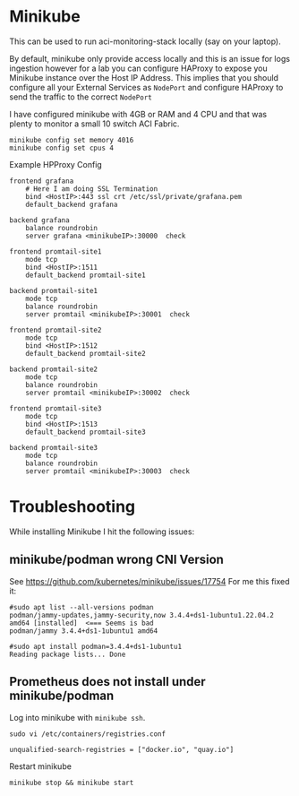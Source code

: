 # Minikube

This can be used to run aci-monitoring-stack locally (say on your laptop).

By default, minikube only provide access locally and this is an issue for logs ingestion however for a lab you can configure HAProxy to expose you Minikube instance over the Host IP Address. This implies that you should configure all your External Services as `NodePort` and configure HAProxy to send the traffic to the correct `NodePort`

I have configured minikube with 4GB or RAM and 4 CPU and that was plenty to monitor a small 10 switch ACI Fabric. 

```shell
minikube config set memory 4016
minikube config set cpus 4
```

Example HPProxy Config

```shell
frontend grafana
    # Here I am doing SSL Termination
    bind <HostIP>:443 ssl crt /etc/ssl/private/grafana.pem
    default_backend grafana

backend grafana
    balance roundrobin
    server grafana <minikubeIP>:30000  check

frontend promtail-site1
    mode tcp
    bind <HostIP>:1511
    default_backend promtail-site1

backend promtail-site1
    mode tcp
    balance roundrobin
    server promtail <minikubeIP>:30001  check

frontend promtail-site2
    mode tcp
    bind <HostIP>:1512
    default_backend promtail-site2

backend promtail-site2
    mode tcp
    balance roundrobin
    server promtail <minikubeIP>:30002  check

frontend promtail-site3
    mode tcp
    bind <HostIP>:1513
    default_backend promtail-site3

backend promtail-site3
    mode tcp
    balance roundrobin
    server promtail <minikubeIP>:30003  check
```


# Troubleshooting

While installing Minikube I hit the following issues:

## minikube/podman wrong CNI Version
See https://github.com/kubernetes/minikube/issues/17754
For me this fixed it:
```
#sudo apt list --all-versions podman
podman/jammy-updates,jammy-security,now 3.4.4+ds1-1ubuntu1.22.04.2 amd64 [installed]  <=== Seems is bad
podman/jammy 3.4.4+ds1-1ubuntu1 amd64

#sudo apt install podman=3.4.4+ds1-1ubuntu1
Reading package lists... Done
```
## Prometheus does not install under minikube/podman 

Log into minikube with `minikube ssh`.


```shell
sudo vi /etc/containers/registries.conf
```

`unqualified-search-registries = ["docker.io", "quay.io"]`

Restart minikube
```shell
minikube stop && minikube start
```

>
